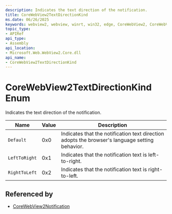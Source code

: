 ```yaml
---
description: Indicates the text direction of the notification.
title: CoreWebView2TextDirectionKind
ms.date: 06/26/2025
keywords: webview2, webview, winrt, win32, edge, CoreWebView2, CoreWebView2Controller, browser control, edge html, CoreWebView2TextDirectionKind
topic_type:
- APIRef
api_type:
- Assembly
api_location:
- Microsoft.Web.WebView2.Core.dll
api_name:
- CoreWebView2TextDirectionKind
---
```


# CoreWebView2TextDirectionKind Enum

Indicates the text direction of the notification.

| Name |  Value | Description |
|--|--|--|
|`Default` | 0x0  |  Indicates that the notification text direction adopts the browser's language setting behavior.|
|`LeftToRight` | 0x1  |  Indicates that the notification text is left-to-right.|
|`RightToLeft` | 0x2  |  Indicates that the notification text is right-to-left.|


## Referenced by

- [CoreWebView2Notification](corewebview2notification.md)

